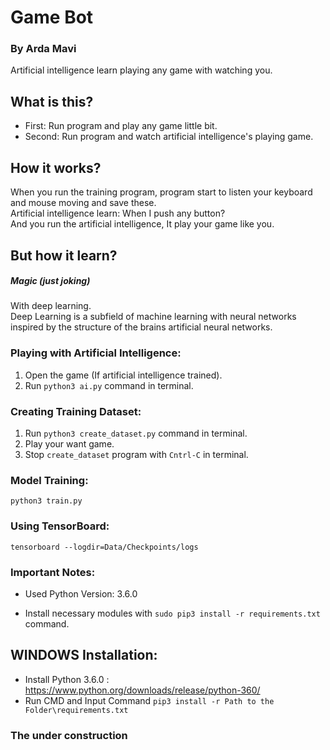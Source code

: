 # Game Bot
### By Arda Mavi

Artificial intelligence learn playing any game with watching you.

## What is this?
- First: Run program and play any game little bit.
- Second: Run program and watch artificial intelligence's playing game.

## How it works?
When you run the training program, program start to listen your keyboard and mouse moving and save these.<br>
Artificial intelligence learn: When I push any button?<br/>
And you run the artificial intelligence, It play your game like you.

## But how it learn?
##### Magic (just joking)
With deep learning.<br/>
Deep Learning is a subfield of machine learning with neural networks inspired by the structure of the brains artificial neural networks.

### Playing with Artificial Intelligence:
1. Open the game (If artificial intelligence trained).
2. Run `python3 ai.py` command in terminal.

### Creating Training Dataset:
1. Run `python3 create_dataset.py` command in terminal.
2. Play your want game.
3. Stop `create_dataset` program with `Cntrl-C` in terminal.

### Model Training:
`python3 train.py`

### Using TensorBoard:
`tensorboard --logdir=Data/Checkpoints/logs`

### Important Notes:
- Used Python Version: 3.6.0

- Install necessary modules with `sudo pip3 install -r requirements.txt` command.

## WINDOWS Installation:
- Install Python 3.6.0 : https://www.python.org/downloads/release/python-360/
- Run CMD and Input Command `pip3 install -r Path to the Folder\requirements.txt`

### The under construction
